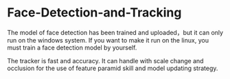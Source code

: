# Face-Detection-and-Tracking

The model of face detection has been trained and uploaded，but it can only run on the windows system. If you want to make it run on the linux, you must train a face detection model by yourself. 

The tracker is fast and accuracy. It can handle with scale change and occlusion for the use of feature paramid skill and model updating strategy.